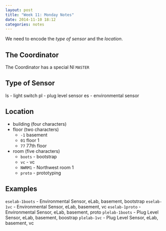 ```yaml
---
layout: post
title: "Week 11: Monday Notes"
date: 2014-11-10 18:12
categories: notes
---
```


We need to encode the *type of sensor* and the *location*.

## The Coordinator
The Coordinator has a special NI `MASTER`


## Type of Sensor
ls - light switch
pl - plug level sensor
es - environmental sensor


## Location
- building (four characters)
- floor    (two characters)
  + `-1` basement
  + `01` floor 1
  + `77` 77th floor
- room (five characters)
  + `boots` - bootstrap
  + `vc`    - vc
  + `NWRM1` - Northwest room 1
  + `proto` - prototyping


## Examples
`eselab-1boots` - Environmental Sensor, eLab, basement, bootstrap
`eselab-1vc`    - Environmental Sensor, eLab, basement, vc
`eselab-1proto` - Environmental Sensor, eLab, basement, proto
`plelab-1boots` - Plug Level Sensor,    eLab, basement, boostrap
`plelab-1vc`    - Plug Level Sensor,    eLab, basement, vc
